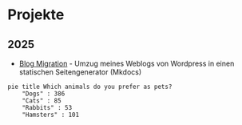 # Projekte
## 2025
- [Blog Migration](./projects/2025-blog-migration.md) - Umzug meines Weblogs von Wordpress in einen statischen Seitengenerator (Mkdocs)


```mermaid
pie title Which animals do you prefer as pets?
    "Dogs" : 386
    "Cats" : 85
    "Rabbits" : 53
    "Hamsters" : 101
```